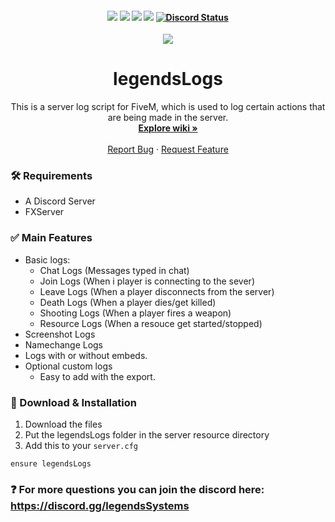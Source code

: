 <!-- @format -->

<h4 align="center">
	<img src="https://img.shields.io/github/release/legendsSystems/legendsLogs.png">
	<img src="https://img.shields.io/github/last-commit/legendsSystems/legendsLogs">
	<img src="https://img.shields.io/github/license/legendsSystems/legendsLogs.png">
	<img src="https://img.shields.io/github/issues/legendsSystems/legendsLogs.png">
	<a href="https://discord.gg/legendsSystems" title=""><img alt="Discord Status" src="https://cdn.discordapp.com/attachments/1092235101879926854/1092235730924883968/legends-high-resolution-logo-white-on-transparent-background.png"></a>
</h4>

<div align="center">
  <a href="https://github.com/legendsSystems/legendsLogs">
    <img src="https://i.gyazo.com/3894b03d4351bcb566ec85afc7f9b231.png">
  </a>

  <h1 align="center">legendsLogs</h1>

  <p align="center">
    This is a server log script for FiveM, which is used to log certain actions that are being made in the server.
    <br />
    <a href="https://github.com/legendsSystems/legendsLogs/wiki"><strong>Explore wiki »</strong></a>
    <br />
    <br />    
    <a href="https://github.com/legendsSystems/legendsLogs/issues">Report Bug</a>
    ·
    <a href="https://github.com/legendsSystems/legendsLogs/issues">Request Feature</a>
  </p>
</div>

### 🛠 Requirements

-   A Discord Server
-   FXServer

### ✅ Main Features

-   Basic logs:
    -   Chat Logs (Messages typed in chat)
    -   Join Logs (When i player is connecting to the sever)
    -   Leave Logs (When a player disconnects from the server)
    -   Death Logs (When a player dies/get killed)
    -   Shooting Logs (When a player fires a weapon)
    -   Resource Logs (When a resouce get started/stopped)
-   Screenshot Logs
-   Namechange Logs
-   Logs with or without embeds.
-   Optional custom logs
    -   Easy to add with the export.

### 🔧 Download & Installation

1. Download the files
2. Put the legendsLogs folder in the server resource directory
3. Add this to your `server.cfg`

```
ensure legendsLogs
```

### ❓ For more questions you can join the discord here: https://discord.gg/legendsSystems
